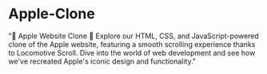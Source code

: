 # Apple-Clone
"🍏 Apple Website Clone 🍏  Explore our HTML, CSS, and JavaScript-powered clone of the Apple website, featuring a smooth scrolling experience thanks to Locomotive Scroll. Dive into the world of web development and see how we've recreated Apple's iconic design and functionality."
